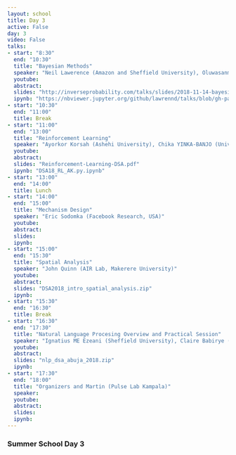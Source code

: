```yaml
---
layout: school
title: Day 3
active: False
day: 3
video: False
talks:
- start: "8:30"
  end: "10:30"
  title: "Bayesian Methods"
  speaker: "Neil Lawerence (Amazon and Sheffield University), Oluwasanmi Koyejo (Google & University of Illinois)"
  youtube:
  abstract:
  slides: "http://inverseprobability.com/talks/slides/2018-11-14-bayesian-methods-abuja.slides.html#/title-slide"
  ipynb: "https://nbviewer.jupyter.org/github/lawrennd/talks/blob/gh-pages/_notebooks/2018-11-14-bayesian-methods-abuja.ipynb"
- start: "10:30"
  end: "11:00"
  title: Break
- start: "11:00"
  end: "13:00"
  title: "Reinforcement Learning"
  speaker: "Ayorkor Korsah (Ashehi University), Chika YINKA-BANJO (University of Lagos)"
  youtube:
  abstract:
  slides: "Reinforcement-Learning-DSA.pdf"
  ipynb: "DSA18_RL_AK.py.ipynb"
- start: "13:00"
  end: "14:00"
  title: Lunch
- start: "14:00"
  end: "15:00"
  title: "Mechanism Design"
  speaker: "Eric Sodomka (Facebook Research, USA)"
  youtube:
  abstract:
  slides:
  ipynb:
- start: "15:00"
  end: "15:30"
  title: "Spatial Analysis"
  speaker: "John Quinn (AIR Lab, Makerere University)"
  youtube:
  abstract:
  slides: "DSA2018_intro_spatial_analysis.zip"
  ipynb:
- start: "15:30"
  end: "16:30"
  title: Break
- start: "16:30"
  end: "17:30"
  title: "Natural Language Procesing Overview and Practical Session"
  speaker: "Ignatius ME Ezeani (Sheffield University), Claire Babirye (UTAMU), Mark Magumba (Makerere University)"
  youtube:
  abstract:
  slides: "nlp_dsa_abuja_2018.zip"
  ipynb:
- start: "17:30"
  end: "18:00"
  title: "Organizers and Martin (Pulse Lab Kampala)"
  speaker:
  youtube:
  abstract:
  slides:
  ipynb:
---
```


<h3> Summer School Day 3 </h3>
